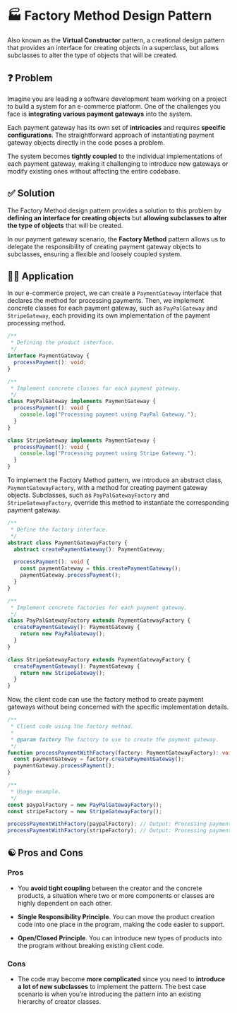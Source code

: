 # 🏭 Factory Method Design Pattern

Also known as the **Virtual Constructor** pattern, a creational design pattern that provides an interface for creating objects in a superclass, but allows subclasses to alter the type of objects that will be created.

## ❓ Problem

Imagine you are leading a software development team working on a project to build a system for an e-commerce platform. One of the challenges you face is **integrating various payment gateways** into the system.

Each payment gateway has its own set of **intricacies** and requires **specific configurations**. The straightforward approach of instantiating payment gateway objects directly in the code poses a problem.

The system becomes **tightly coupled** to the individual implementations of each payment gateway, making it challenging to introduce new gateways or modify existing ones without affecting the entire codebase.

## ✅ Solution

The Factory Method design pattern provides a solution to this problem by **defining an interface for creating objects** but **allowing subclasses to alter the type of objects** that will be created.

In our payment gateway scenario, the **Factory Method** pattern allows us to delegate the responsibility of creating payment gateway objects to subclasses, ensuring a flexible and loosely coupled system.

## ✍🏻 Application

In our e-commerce project, we can create a `PaymentGateway` interface that declares the method for processing payments. Then, we implement concrete classes for each payment gateway, such as `PayPalGateway` and `StripeGateway`, each providing its own implementation of the payment processing method.

```typescript
/**
 * Defining the product interface.
 */
interface PaymentGateway {
  processPayment(): void;
}

/**
 * Implement concrete classes for each payment gateway.
 */
class PayPalGateway implements PaymentGateway {
  processPayment(): void {
    console.log("Processing payment using PayPal Gateway.");
  }
}

class StripeGateway implements PaymentGateway {
  processPayment(): void {
    console.log("Processing payment using Stripe Gateway.");
  }
}
```

To implement the Factory Method pattern, we introduce an abstract class, `PaymentGatewayFactory`, with a method for creating payment gateway objects. Subclasses, such as `PayPalGatewayFactory` and `StripeGatewayFactory`, override this method to instantiate the corresponding payment gateway.

```typescript
/**
 * Define the factory interface.
 */
abstract class PaymentGatewayFactory {
  abstract createPaymentGateway(): PaymentGateway;

  processPayment(): void {
    const paymentGateway = this.createPaymentGateway();
    paymentGateway.processPayment();
  }
}

/**
 * Implement concrete factories for each payment gateway.
 */
class PayPalGatewayFactory extends PaymentGatewayFactory {
  createPaymentGateway(): PaymentGateway {
    return new PayPalGateway();
  }
}

class StripeGatewayFactory extends PaymentGatewayFactory {
  createPaymentGateway(): PaymentGateway {
    return new StripeGateway();
  }
}
```

Now, the client code can use the factory method to create payment gateways without being concerned with the specific implementation details.

```typescript
/**
 * Client code using the factory method.
 *
 * @param factory The factory to use to create the payment gateway.
 */
function processPaymentWithFactory(factory: PaymentGatewayFactory): void {
  const paymentGateway = factory.createPaymentGateway();
  paymentGateway.processPayment();
}

/**
 * Usage example.
 */
const paypalFactory = new PayPalGatewayFactory();
const stripeFactory = new StripeGatewayFactory();

processPaymentWithFactory(paypalFactory); // Output: Processing payment using PayPal Gateway.
processPaymentWithFactory(stripeFactory); // Output: Processing payment using Stripe Gateway.
```

## ☯️ Pros and Cons

### Pros

- You **avoid tight coupling** between the creator and the concrete products, a situation where two or more components or classes are highly dependent on each other.

- **Single Responsibility Principle**. You can move the product creation code into one place in the program, making the code easier to support.

- **Open/Closed Principle**. You can introduce new types of products into the program without breaking existing client code.

### Cons

- The code may become **more complicated** since you need to **introduce a lot of new subclasses** to implement the pattern. The best case scenario is when you’re introducing the pattern into an existing hierarchy of creator classes.
